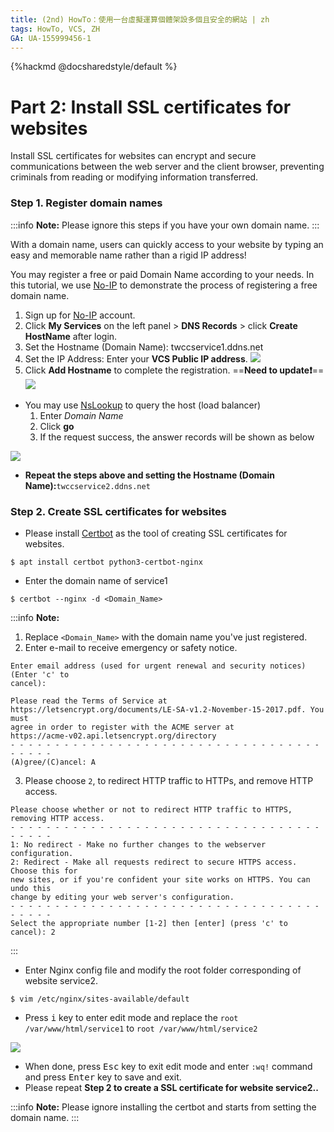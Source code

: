 ```yaml
---
title: (2nd) HowTo：使用一台虛擬運算個體架設多個且安全的網站 | zh
tags: HowTo, VCS, ZH
GA: UA-155999456-1
---
```


{%hackmd @docsharedstyle/default %}

# Part 2: Install SSL certificates for websites

Install SSL certificates for websites can encrypt and secure communications between the web server and the client browser, preventing criminals from reading or modifying information transferred.

### Step 1. Register domain names

:::info
<i class="fa fa-paperclip fa-20" aria-hidden="true"></i> **Note:** Please ignore this steps if you have your own domain name.
:::


With a domain name, users can quickly access to your website by typing an easy and memorable name rather than a rigid IP address!

You may register a free or paid Domain Name according to your needs. In this tutorial, we use [No-IP](https://www.noip.com/) to demonstrate the process of registering a free domain name.

1. Sign up for [No-IP](https://www.noip.com/) account.
2. Click **My Services** on the left panel > **DNS Records** > click **Create HostName** after login.
3. Set the Hostname (Domain Name): <span>twccservice1.ddns.net</span>
4. Set the IP Address: Enter your **VCS Public IP address**.
![](https://cos.twcc.ai/SYS-MANUAL/uploads/upload_96ab3d56d9eaf55adcc742eea7b63a3e.png)
5. Click **Add Hostname** to complete the registration.
==**Need to update:exclamation:**==
![](https://cos.twcc.ai/SYS-MANUAL/uploads/upload_26834d5ad31dcb5ced2506d7b26d047b.png)



- You may use [NsLookup](https://centralops.net/co/NsLookup.aspx) to query the host (load balancer)
    1. Enter *Domain Name*
    2. Click **go**
    3. If the request success, the answer records will be shown as below

![](https://cos.twcc.ai/SYS-MANUAL/uploads/upload_41a439753547e7ef14f9eba29c34da65.png)



- **Repeat the steps above and setting the Hostname (Domain Name):**<span>```twccservice2.ddns.net```</span>

### Step 2. Create SSL certificates for websites

- Please install [Certbot](https://certbot.eff.org/) as the tool of creating SSL certificates for websites.
```
$ apt install certbot python3-certbot-nginx
```
- Enter the domain name of service1
```
$ certbot --nginx -d <Domain_Name>
```
:::info
<i class="fa fa-paperclip fa-20" aria-hidden="true"></i> **Note:** 
1. Replace ```<Domain_Name>``` with the domain name you've just registered.
2. Enter e-mail to receive emergency or safety notice.
```
Enter email address (used for urgent renewal and security notices) (Enter 'c' to
cancel): 
```
```
Please read the Terms of Service at
https://letsencrypt.org/documents/LE-SA-v1.2-November-15-2017.pdf. You must
agree in order to register with the ACME server at
https://acme-v02.api.letsencrypt.org/directory
- - - - - - - - - - - - - - - - - - - - - - - - - - - - - - - - - - - - - - - -
(A)gree/(C)ancel: A
```

3. Please choose `2`, to redirect HTTP traffic to HTTPs, and remove HTTP access.

```
Please choose whether or not to redirect HTTP traffic to HTTPS, removing HTTP access.
- - - - - - - - - - - - - - - - - - - - - - - - - - - - - - - - - - - - - - - -
1: No redirect - Make no further changes to the webserver configuration.
2: Redirect - Make all requests redirect to secure HTTPS access. Choose this for
new sites, or if you're confident your site works on HTTPS. You can undo this
change by editing your web server's configuration.
- - - - - - - - - - - - - - - - - - - - - - - - - - - - - - - - - - - - - - - -
Select the appropriate number [1-2] then [enter] (press 'c' to cancel): 2
```
:::
- Enter Nginx config file and modify the root folder corresponding of website service2.
```
$ vim /etc/nginx/sites-available/default 
```

- Press <kbd>i</kbd> key to enter edit mode and replace the ``` root /var/www/html/service1 ``` to ``` root /var/www/html/service2 ```

![](https://cos.twcc.ai/SYS-MANUAL/uploads/upload_e3675fd327645441a60917d853f6388f.png)


- When done, press <kbd>Esc</kbd> key to exit edit mode and enter `:wq!` command and press  <kbd>Enter</kbd> key to save and exit.
- Please repeat **Step 2 to create a SSL certificate for website service2..**


:::info
<i class="fa fa-paperclip fa-20" aria-hidden="true"></i> **Note:** Please ignore installing the certbot and starts from setting the domain name.
:::
